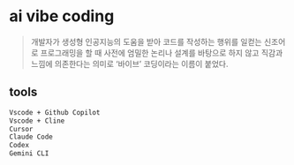 # ai vibe coding

> 개발자가 생성형 인공지능의 도움을 받아 코드를 작성하는 행위를 일컫는 신조어로 프로그래밍을 할 때 사전에 엄밀한 논리나 설계를 바탕으로 하지 않고 직감과 느낌에 의존한다는 의미로 ‘바이브’ 코딩이라는 이름이 붙었다.

## tools

```txt
Vscode + Github Copilot
Vscode + Cline
Cursor
Claude Code
Codex
Gemini CLI
```
